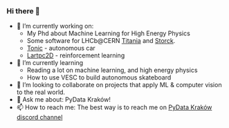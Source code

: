 ### Hi there 👋



- 🔭 I’m currently working on:
  - My Phd about Machine Learning for High Energy Physics
  - Some software for LHCb@CERN [Titania](https://gitlab.cern.ch/mmajewsk/titania) and [Storck](https://gitlab.cern.ch/mmajewsk/storck).
  - [Tonic](https://github.com/mmajewsk/Tonic) - autonomous car
  - [Lartpc2D](https://github.com/mmajewsk/gym-lartpc2d) - reinforcement learning
- 🌱 I’m currently learning
  - Reading a lot on machine learning, and high energy physics
  - How to use VESC to build autonomous skateboard
- 👯 I’m looking to collaborate on projects that apply ML & computer vision to the real world.
- 💬 Ask me about: PyData Kraków!
- 📫 How to reach me: The best way is to reach me on [PyData Kraków discord channel](https://discord.gg/Pksa7n8)

<!--
**mmajewsk/mmajewsk** is a ✨ _special_ ✨ repository because its `README.md` (this file) appears on your GitHub profile.

- 🤔 I’m looking for help with ...
- 💬 Ask me about ...

- 😄 Pronouns: ...
- ⚡ Fun fact: ...
-->
